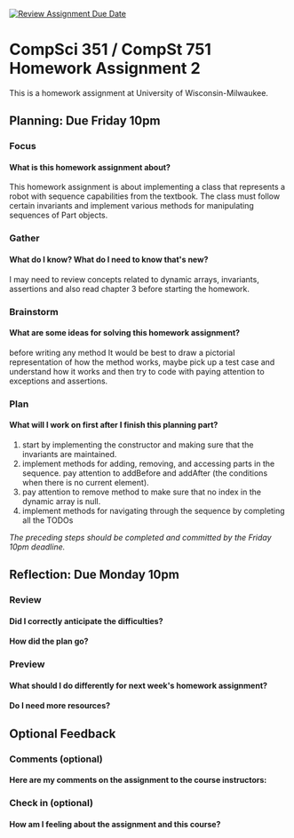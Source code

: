 [![Review Assignment Due Date](https://classroom.github.com/assets/deadline-readme-button-24ddc0f5d75046c5622901739e7c5dd533143b0c8e959d652212380cedb1ea36.svg)](https://classroom.github.com/a/pQDyalwR)
# CompSci 351 / CompSt 751 Homework Assignment 2

This is a homework assignment at University of Wisconsin-Milwaukee.

## Planning: Due Friday 10pm

### Focus

#### What is this homework assignment about?

This homework assignment is about implementing a class that represents a robot with sequence capabilities from the textbook. The class must follow certain invariants and implement various methods for manipulating sequences of Part objects.

### Gather

#### What do I know?  What do I need to know that's new?
I may need to review concepts related to dynamic arrays, invariants, assertions and also read chapter 3 before starting the homework. 

### Brainstorm

#### What are some ideas for solving this homework assignment?
before writing any method It would be best to draw a pictorial representation of how the method works, maybe pick up a test case and understand how it works and then try to code with paying attention to exceptions and assertions. 

### Plan

#### What will I work on first after I finish this planning part?
1. start by implementing the constructor and making sure that the invariants are maintained.
2. implement methods for adding, removing, and accessing parts in the sequence. pay attention to addBefore and addAfter (the conditions when there is no current element).
3. pay attention to remove method to make sure that no index in the dynamic array is null.
4. implement methods for navigating through the sequence by completing all the TODOs


*The preceding steps should be completed and committed by the
Friday 10pm deadline.*

## Reflection: Due Monday 10pm

### Review

#### Did I correctly anticipate the difficulties?

#### How did the plan go?

### Preview

#### What should I do differently for next week's homework assignment?

#### Do I need more resources?

## Optional Feedback

### Comments (optional)

#### Here are my comments on the assignment to the course instructors:

### Check in (optional)

#### How am I feeling about the assignment and this course?
